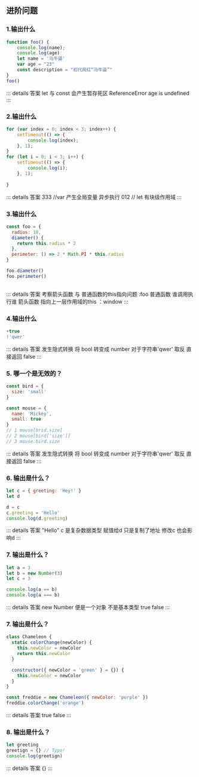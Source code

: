 ## 进阶问题
### 1.输出什么
```javascript
function foo() {
    console.log(name);
    console.log(age)
    let name = '马牛逼'
    var age = "23"
    const description = "初代网红“马牛逼”"
}
foo()
```
::: details 答案
let 与 const 会产生暂存死区 ReferenceError
age is undefined 
:::


### 2.输出什么
```javascript
for (var index = 0; index < 3; index++) {
    setTimeout(() => {
        console.log(index);
    }, 1); 
}
for (let i = 0; i < 3; i++) {
    setTimeout(() => {
        console.log(i);
    }, 1);
    
}
```
::: details 答案
333 //var 产生全局变量 异步执行
012 // let 有块级作用域 
:::

### 3.输出什么
```javascript
const foo = {
  radius: 10,
  diameter() {
    return this.radius * 2
  },
  perimeter: () => 2 * Math.PI * this.radius
}

foo.diameter()
foo.perimeter()
 
```
::: details 答案
考察箭头函数 与 普通函数的this指向问题 :foo
普通函数 谁调用执行谁
箭头函数 指向上一层作用域的this ：window
:::

### 4.输出什么
```javascript
+true
!'qwer'
```
::: details 答案
发生隐式转换 将 bool 转变成 number
对于字符串'qwer' 取反 直接返回 false
:::

### 5. 哪一个是无效的？
```javascript
const bird = {
  size: 'small'
}

const mouse = {
  name: 'Mickey',
  small: true
}
// 1 mouse[brid.size]
// 2 mouse[bird['size']]
// 3 mouse.bird.size
```
::: details 答案
发生隐式转换 将 bool 转变成 number
对于字符串'qwer' 取反 直接返回 false
:::

### 6. 输出是什么？
```javascript
let c = { greeting: 'Hey!' }
let d

d = c
c.greeting = 'Hello'
console.log(d.greeting)
```

::: details 答案
"Hello" c 是复杂数据类型 赋值给d 只是复制了地址 修改c 也会影响d
:::


### 7. 输出是什么？
```javascript
let a = 3
let b = new Number(3)
let c = 3

console.log(a == b)
console.log(a === b)
```

::: details 答案
new Number 便是一个对象 不是基本类型
true 
false 
:::


### 7. 输出是什么？
```javascript
class Chameleon {
  static colorChange(newColor) {
    this.newColor = newColor
    return this.newColor
  }

  constructor({ newColor = 'green' } = {}) {
    this.newColor = newColor
  }
}

const freddie = new Chameleon({ newColor: 'purple' })
freddie.colorChange('orange')
```

::: details 答案
true 
false 
:::

### 8. 输出是什么？
```javascript
let greeting
greetign = {} // Typo!
console.log(greetign)
```

::: details 答案
{}
:::
